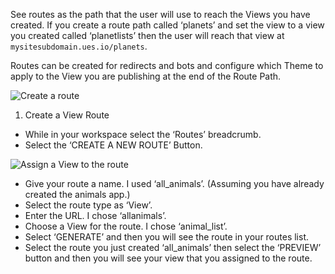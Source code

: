 See routes as the path that the user will use to reach the Views you have created. If you create a route path called ‘planets’ and set the view to a view you created called ‘planetlists’ then the user will reach that view at `mysitesubdomain.ues.io/planets`.

Routes can be created for redirects and bots and configure which Theme to apply to the View you are publishing at the end of the Route Path.

![Create a route](./image1.png "Create a new routee")

1. Create a View Route

- While in your workspace select the ‘Routes’ breadcrumb.
- Select the ‘CREATE A NEW ROUTE’ Button.

![Assign a View to the route](./image1.png "Assign a View to the route")

- Give your route a name. I used ‘all_animals’. (Assuming you have already created the animals app.)
- Select the route type as ‘View’.
- Enter the URL. I chose ‘allanimals’.
- Choose a View for the route. I chose ‘animal_list’.
- Select ‘GENERATE’ and then you will see the route in your routes list.
- Select the route you just created ‘all_animals’ then select the ‘PREVIEW’ button and then you will see your view that you assigned to the route.
